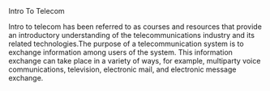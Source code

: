 <html>
       <head>Intro To Telecom</head>

<body>

<p>Intro to telecom has been referred to as courses and resources that provide an introductory understanding of the telecommunications 
  industry and its related technologies.The purpose of a telecommunication system is to exchange information among users of the system. This information exchange can take place in a variety of ways, for example, multiparty voice communications, television, electronic mail, and electronic message exchange. </p>









  
</body>


















  
</html>
